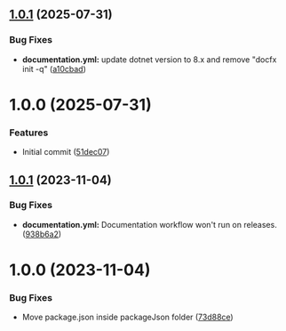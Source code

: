 ## [1.0.1](https://github.com/alimertcetin/UnityGridSystem/compare/v1.0.0...v1.0.1) (2025-07-31)


### Bug Fixes

* **documentation.yml:** update dotnet version to 8.x and remove "docfx init -q" ([a10cbad](https://github.com/alimertcetin/UnityGridSystem/commit/a10cbad2bd0cbe443f145eace6a338169ebcc56a))

# 1.0.0 (2025-07-31)


### Features

* Initial commit ([51dec07](https://github.com/alimertcetin/UnityGridSystem/commit/51dec0718a77caa9b617f39fa7e31f437c20735f))

## [1.0.1](https://github.com/alimertcetin/UnityPackageTemplate/compare/v1.0.0...v1.0.1) (2023-11-04)


### Bug Fixes

* **documentation.yml:** Documentation workflow won't run on releases. ([938b6a2](https://github.com/alimertcetin/UnityPackageTemplate/commit/938b6a236f04082701c7c7f9ff613f2a53e5cbb8))

# 1.0.0 (2023-11-04)


### Bug Fixes

* Move package.json inside packageJson folder ([73d88ce](https://github.com/alimertcetin/UnityPackageTemplate/commit/73d88ce673ef2256c7e447101e00e430a54241ea))
